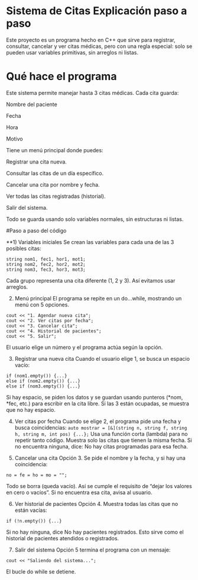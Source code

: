 # Sistema de Citas  Explicación paso a paso
Este proyecto es un programa hecho en C++ que sirve para registrar, consultar, cancelar y ver citas médicas, pero con una regla especial: solo se pueden usar variables primitivas, sin arreglos ni listas. 

# Qué hace el programa
Este sistema permite manejar hasta 3 citas médicas. Cada cita guarda:

Nombre del paciente 

Fecha 

Hora 

Motivo 

Tiene un menú principal donde puedes:

Registrar una cita nueva.

Consultar las citas de un día específico.

Cancelar una cita por nombre y fecha.

Ver todas las citas registradas (historial).

Salir del sistema.

Todo se guarda usando solo variables normales, sin estructuras ni listas.

#Paso a paso del código

**1) Variables iniciales
Se crean las variables para cada una de las 3 posibles citas:
```
string nom1, fec1, hor1, mot1;
string nom2, fec2, hor2, mot2;
string nom3, fec3, hor3, mot3;
```
Cada grupo representa una cita diferente (1, 2 y 3). Así evitamos usar arreglos.

2) Menú principal
El programa se repite en un do...while, mostrando un menú con 5 opciones.
```
cout << "1. Agendar nueva cita";
cout << "2. Ver citas por fecha";
cout << "3. Cancelar cita";
cout << "4. Historial de pacientes";
cout << "5. Salir";
```
El usuario elige un número y el programa actúa según la opción.

3) Registrar una nueva cita
Cuando el usuario elige 1, se busca un espacio vacío:
```
if (nom1.empty()) {...}
else if (nom2.empty()) {...}
else if (nom3.empty()) {...}
```
Si hay espacio, se piden los datos y se guardan usando punteros (*nom, *fec, etc.) para escribir en la cita libre. Si las 3 están ocupadas, se muestra que no hay espacio.

4) Ver citas por fecha
Cuando se elige 2, el programa pide una fecha y busca coincidencias:
```auto mostrar = [&](string n, string f, string h, string m, int pos) {...};```
Usa una función corta (lambda) para no repetir tanto código. Muestra solo las citas que tienen la misma fecha.
Si no encuentra ninguna, dice: No hay citas programadas para esa fecha.

5) Cancelar una cita
Opción 3. Se pide el nombre y la fecha, y si hay una coincidencia:
```
no = fe = ho = mo = "";
```
Todo se borra (queda vacío). Así se cumple el requisito de “dejar los valores en cero o vacíos”.
Si no encuentra esa cita, avisa al usuario.

6) Ver historial de pacientes
Opción 4. Muestra todas las citas que no están vacías:
```
if (!n.empty()) {...}
```
Si no hay ninguna, dice No hay pacientes registrados.
Esto sirve como el historial de pacientes atendidos o registrados.

7) Salir del sistema
Opción 5 termina el programa con un mensaje:
```
cout << "Saliendo del sistema...";
```
El bucle do while se detiene.
